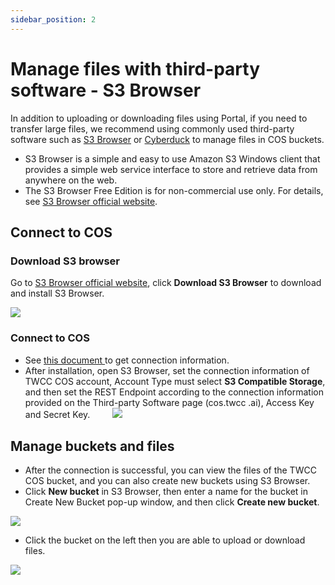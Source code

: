```yaml
---
sidebar_position: 2
---
```


# Manage files with third-party software - S3 Browser


In addition to uploading or downloading files using Portal, if you need to transfer large files, we recommend using commonly used third-party software such as [S3 Browser](http://s3browser.com/) or [Cyberduck](https://cyberduck.io/ ) to manage files in COS buckets.

* S3 Browser is a simple and easy to use Amazon S3 Windows client that provides a simple web service interface to store and retrieve data from anywhere on the web.
* The S3 Browser Free Edition is for non-commercial use only. For details, see [S3 Browser official website](http://s3browser.com/).

## Connect to COS

### Download S3 browser

Go to [S3 Browser official website](http://s3browser.com/), click **Download S3 Browser** to download and install S3 Browser.

![](https://cos.twcc.ai/SYS-MANUAL/uploads/upload_0d02ac87a4e07204c391baf0257d4e85.png)

### Connect to COS

- See [this document ](https://man.twcc.ai/@preview-twccdocs/guide-cos-connect-info-en) to get connection information.
- After installation, open S3 Browser, set the connection information of TWCC COS account, Account Type must select **S3 Compatible Storage**, and then set the REST Endpoint according to the connection information provided on the Third-party Software page (cos.twcc .ai), Access Key and Secret Key.
　　
![](https://cos.twcc.ai/SYS-MANUAL/uploads/upload_b656bd68c28442741aeaa3b2760c0eeb.png)


## Manage buckets and files
* After the connection is successful, you can view the files of the TWCC COS bucket, and you can also create new buckets using S3 Browser.
* Click **New bucket** in S3 Browser, then enter a name for the bucket in Create New Bucket pop-up window, and then click **Create new bucket**.



![](https://cos.twcc.ai/SYS-MANUAL/uploads/upload_07f90f276605abca62b538a6b76c42f4.png)

* Click the bucket on the left then you are able to upload or download files.

![](https://cos.twcc.ai/SYS-MANUAL/uploads/upload_3efb2b8eefb6fb44125f06ca211de9d0.png)